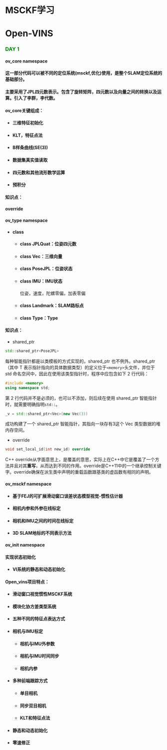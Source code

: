 # MSCKF学习
# Open-VINS

### <font color='green'>DAY 1</font>

#### ov_core namespace

####        这一部分代码可以被不同的定位系统(msckf,优化)使用，是整个SLAM定位系统的基础部分。

####        主要采用了JPL四元数表示。包含了旋转矩阵，四元数以及向量之间的转换以及运算。引入了李群，李代数。

#### ov_core关键组成：

+ #### 三维特征初始化

+ #### KLT，特征点法

+ #### B样条曲线(SE(3))

+ #### 数据集真实值读取

+ #### 四元数和其他流形数学运算

+ #### 预积分

#### 知识点：

#### override

#### ov_type namespace

+ #### class

  + #### class JPLQuat：位姿四元数		

  + #### class Vec：三维向量

  + #### class PoseJPL：位姿状态

  + #### class IMU：IMU状态

    位姿，速度，陀螺零偏，加表零偏

  + #### class Landmark：SLAM路标点

  + #### class Type：Type
  

#### 知识点：

+ shared_ptr

```c++
std::shared_ptr<PoseJPL>
```

每种智能指针都是以类模板的方式实现的，shared_ptr 也不例外。shared_ptr<T>（其中 T 表示指针指向的具体数据类型）的定义位于`<memory>`头文件，并位于 std 命名空间中，因此在使用该类型指针时，程序中应包含如下 2 行代码：

```c++
#include <memory>
using namespace std;
```

第 2 行代码并不是必须的，也可以不添加，则后续在使用 shared_ptr 智能指针时，就需要明确指明`std::`。

```c++
_v = std::shared_ptr<Vec>(new Vec(3))
```

成功构建了一个 shared_ptr 智能指针，其指向一块存有3这个 Vec 类型数据的堆内存空间。

+ override

```c++
void set_local_id(int new_id) override
```

C++ override从字面意思上，是覆盖的意思，实际上在C++中它是覆盖了一个方法并且对其**重写**，从而达到不同的作用。override是C++11中的一个继承控制关键字。override确保在派生类中声明的重载函数跟基类的虚函数有相同的声明。

#### ov_msckf namespace

+ #### 基于FEJ的可扩展滑动窗口误差状态模型视觉-惯性估计器

+ #### 相机内参和外参在线标定

+ #### 相机和IMU之间的时间在线标定

+ #### 3D SLAM地标的不同表示方法



#### ov_init namespace 

#### 实现状态初始化

+ #### VI系统的静态和动态初始化




#### Open_vins项目特点：

+ #### 滑动窗口视觉惯性MSCKF系统

+ #### 模块化协方差类型系统

+ #### 五种不同的特征点表达方式

+ #### 相机与IMU标定

  + #### 相机与IMU外参数

  + #### 相机与IMU时间同步

  + #### 相机内参

+ #### 多种前端跟踪方式

  + #### 单目相机

  + #### 同步双目相机

  + #### KLT和特征点法

+ #### 静态和动态初始化

+ #### 零速修正

  